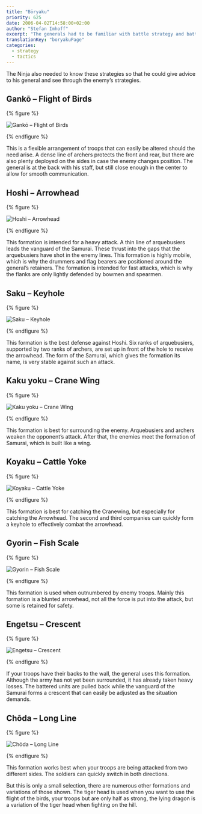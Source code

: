 ```yaml
---
title: "Bōryaku"
priority: 625
date: 2006-04-02T14:58:00+02:00
author: "Stefan Imhoff"
excerpt: "The generals had to be familiar with battle strategy and battle formations in feudal Japan. This also included commands, drum and flag signals. In addition, each general was well versed in the teachings of Sun Tzu."
translationKey: "boryakuPage"
categories:
  - strategy
  - tactics
---
```


The Ninja also needed to know these strategies so that he could give advice to his general and see through the enemy’s strategies.

## Gankō – Flight of Birds

{% figure %}

![Gankō – Flight of Birds](/assets/images/book/formationen-ganko.svg)

{% endfigure %}

This is a flexible arrangement of troops that can easily be altered should the need arise. A dense line of archers protects the front and rear, but there are also plenty deployed on the sides in case the enemy changes position. The general is at the back with his staff, but still close enough in the center to allow for smooth communication.

## Hoshi – Arrowhead

{% figure %}

![Hoshi – Arrowhead](/assets/images/book/formationen-hoshi.svg)

{% endfigure %}

This formation is intended for a heavy attack. A thin line of arquebusiers leads the vanguard of the Samurai. These thrust into the gaps that the arquebusiers have shot in the enemy lines. This formation is highly mobile, which is why the drummers and flag bearers are positioned around the general’s retainers. The formation is intended for fast attacks, which is why the flanks are only lightly defended by bowmen and spearmen.

## Saku – Keyhole

{% figure %}

![Saku – Keyhole](/assets/images/book/formationen-saku.svg)

{% endfigure %}

This formation is the best defense against Hoshi. Six ranks of arquebusiers, supported by two ranks of archers, are set up in front of the hole to receive the arrowhead. The form of the Samurai, which gives the formation its name, is very stable against such an attack.

## Kaku yoku – Crane Wing

{% figure %}

![Kaku yoku – Crane Wing](/assets/images/book/formationen-kakuyoku.svg)

{% endfigure %}

This formation is best for surrounding the enemy. Arquebusiers and archers weaken the opponent’s attack. After that, the enemies meet the formation of Samurai, which is built like a wing.

## Koyaku – Cattle Yoke

{% figure %}

![Koyaku – Cattle Yoke](/assets/images/book/formationen-koyaku.svg)

{% endfigure %}

This formation is best for catching the Cranewing, but especially for catching the Arrowhead. The second and third companies can quickly form a keyhole to effectively combat the arrowhead.

## Gyorin – Fish Scale

{% figure %}

![Gyorin – Fish Scale](/assets/images/book/formationen-gyorin.svg)

{% endfigure %}

This formation is used when outnumbered by enemy troops. Mainly this formation is a blunted arrowhead, not all the force is put into the attack, but some is retained for safety.

## Engetsu – Crescent

{% figure %}

![Engetsu – Crescent](/assets/images/book/formationen-engetsu.svg)

{% endfigure %}

If your troops have their backs to the wall, the general uses this formation. Although the army has not yet been surrounded, it has already taken heavy losses. The battered units are pulled back while the vanguard of the Samurai forms a crescent that can easily be adjusted as the situation demands.

## Chōda – Long Line

{% figure %}

![Chōda – Long Line](/assets/images/book/formationen-choda.svg)

{% endfigure %}

This formation works best when your troops are being attacked from two different sides. The soldiers can quickly switch in both directions.

But this is only a small selection, there are numerous other formations and variations of those shown. The tiger head is used when you want to use the flight of the birds, your troops but are only half as strong, the lying dragon is a variation of the tiger head when fighting on the hill.
